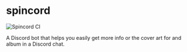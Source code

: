 # spincord

![Spincord CI](https://github.com/kmrn/spincord/workflows/Spincord%20CI/badge.svg)

A Discord bot that helps you easily get more info or the cover art for and album in a Discord chat.
